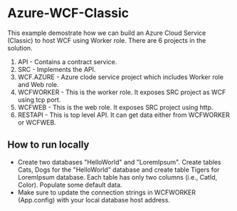 # Azure-WCF-Classic
This example demostrate how we can build an Azure Cloud Service (Classic) to host WCF using Worker role. There are 6 projects in the solution.

1. API - Contains a contract service.
2. SRC - Implements the API. 
3. WCF.AZURE - Azure clode service project which includes Worker role and Web role.
4. WCFWORKER - This is the worker role. It exposes SRC project as WCF using tcp port.
5. WCFWEB - This is the web role. It exposes SRC project using http.
6. RESTAPI - This is top level API. It can get data either from WCFWORKER or WCFWEB.


## How to run locally
  - Create two databases "HelloWorld" and "LoremIpsum". Create tables Cats, Dogs for the "HelloWorld" database and create table Tigers for LoremIpsum database. Each  table has only two columns (i.e., CatId, Color). Populate some default data.
  - Make sure to update the connection strings in WCFWORKER (App.config) with your local database host address. 
